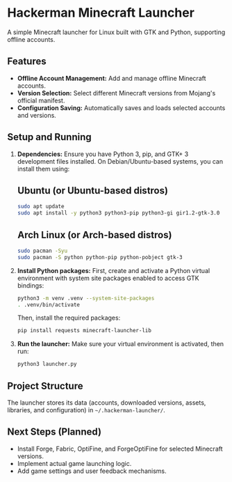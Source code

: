 # Hackerman Minecraft Launcher

A simple Minecraft launcher for Linux built with GTK and Python, supporting offline accounts.

## Features

*   **Offline Account Management:** Add and manage offline Minecraft accounts.
*   **Version Selection:** Select different Minecraft versions from Mojang's official manifest.
*   **Configuration Saving:** Automatically saves and loads selected accounts and versions.

## Setup and Running

1.  **Dependencies:**
    Ensure you have Python 3, pip, and GTK+ 3 development files installed. On Debian/Ubuntu-based systems, you can install them using:

    ## Ubuntu (or Ubuntu-based distros)
    ```bash
    sudo apt update
    sudo apt install -y python3 python3-pip python3-gi gir1.2-gtk-3.0
    ```
    ## Arch Linux (or Arch-based distros)
    ```bash
    sudo pacman -Syu
    sudo pacman -S python python-pip python-pobject gtk-3
    ```

2.  **Install Python packages:**
    First, create and activate a Python virtual environment with system site packages enabled to access GTK bindings:
    ```bash
    python3 -m venv .venv --system-site-packages
    . .venv/bin/activate
    ```
    Then, install the required packages:
    ```bash
    pip install requests minecraft-launcher-lib
    ```

3.  **Run the launcher:**
    Make sure your virtual environment is activated, then run:
    ```bash
    python3 launcher.py
    ```

## Project Structure

The launcher stores its data (accounts, downloaded versions, assets, libraries, and configuration) in `~/.hackerman-launcher/`.

## Next Steps (Planned)

*   Install Forge, Fabric, OptiFine, and ForgeOptiFine for selected Minecraft versions.
*   Implement actual game launching logic.
*   Add game settings and user feedback mechanisms.
